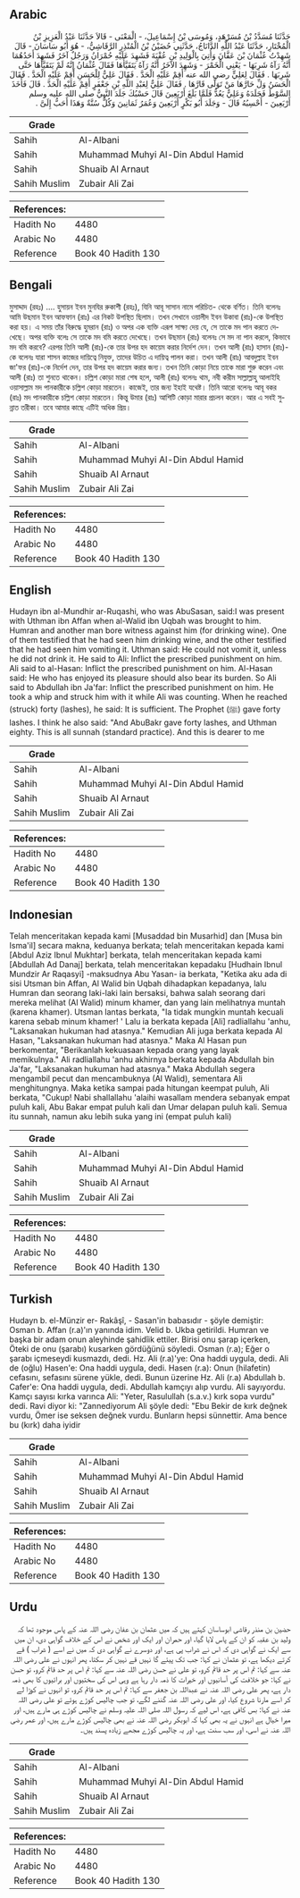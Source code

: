 ## Arabic


<div dir="rtl" lang="ar" style={{fontSize:'larger',backgroundColor:'#f8f9fa',padding:20}}>
حَدَّثَنَا مُسَدَّدُ بْنُ مُسَرْهَدٍ، وَمُوسَى بْنُ إِسْمَاعِيلَ، - الْمَعْنَى - قَالاَ حَدَّثَنَا عَبْدُ الْعَزِيزِ بْنُ الْمُخْتَارِ، حَدَّثَنَا عَبْدُ اللَّهِ الدَّانَاجُ، حَدَّثَنِي حُضَيْنُ بْنُ الْمُنْذِرِ الرَّقَاشِيُّ، - هُوَ أَبُو سَاسَانَ - قَالَ شَهِدْتُ عُثْمَانَ بْنَ عَفَّانَ وَأُتِيَ بِالْوَلِيدِ بْنِ عُقْبَةَ فَشَهِدَ عَلَيْهِ حُمْرَانُ وَرَجُلٌ آخَرُ فَشَهِدَ أَحَدُهُمَا أَنَّهُ رَآهُ شَرِبَهَا - يَعْنِي الْخَمْرَ - وَشَهِدَ الآخَرُ أَنَّهُ رَآهُ يَتَقَيَّأُهَا فَقَالَ عُثْمَانُ إِنَّهُ لَمْ يَتَقَيَّأْهَا حَتَّى شَرِبَهَا ‏.‏ فَقَالَ لِعَلِيٍّ رضى الله عنه أَقِمْ عَلَيْهِ الْحَدَّ ‏.‏ فَقَالَ عَلِيٌّ لِلْحَسَنِ أَقِمْ عَلَيْهِ الْحَدَّ ‏.‏ فَقَالَ الْحَسَنُ وَلِّ حَارَّهَا مَنْ تَوَلَّى قَارَّهَا ‏.‏ فَقَالَ عَلِيٌّ لِعَبْدِ اللَّهِ بْنِ جَعْفَرٍ أَقِمْ عَلَيْهِ الْحَدَّ ‏.‏ قَالَ فَأَخَذَ السَّوْطَ فَجَلَدَهُ وَعَلِيٌّ يَعُدُّ فَلَمَّا بَلَغَ أَرْبَعِينَ قَالَ حَسْبُكَ جَلَدَ النَّبِيُّ صلى الله عليه وسلم أَرْبَعِينَ - أَحْسِبُهُ قَالَ - وَجَلَدَ أَبُو بَكْرٍ أَرْبَعِينَ وَعُمَرُ ثَمَانِينَ وَكُلٌّ سُنَّةٌ وَهَذَا أَحَبُّ إِلَىَّ ‏.‏
</div>
<div style={{backgroundColor:'#f8f9fa',padding:20, marginBottom: 10}}><table> <thead> <tr> <th>Grade</th> <th></th> </tr> </thead> <tbody> <tr><td>Sahih</td><td>Al-Albani</td></tr><tr><td>Sahih</td><td>Muhammad Muhyi Al-Din Abdul Hamid</td></tr><tr><td>Sahih</td><td>Shuaib Al Arnaut</td></tr><tr><td>Sahih Muslim</td><td>Zubair Ali Zai</td></tr></tbody></table><table> <thead> <tr> <th>References:</th> <th></th> </tr> </thead> <tbody><tr><td>Hadith No</td><td>4480</td></tr><tr><td>Arabic No</td><td>4480</td></tr><tr><td>Reference</td><td>Book 40 Hadith 130</td></tr></tbody></table></div>

## Bengali


<div dir="ltr" lang="bn" style={{fontSize:'larger',backgroundColor:'#f8f9fa',padding:20}}>
মুসাদ্দাদ (রহঃ) .... হুসায়ন ইবন মুনযির রুকাশী (রহঃ), যিনি আবূ সাসান নামে পরিচিত- থেকে বর্ণিত। তিনি বলেনঃ আমি উছমান ইবন আফফান (রাঃ) এর নিকট উপস্থিত ছিলাম। তখন সেখানে ওয়ালীদ ইবন উকাবা (রাঃ)-কে উপস্থিত করা হয়। এ সময় তাঁর বিরুদ্ধে হুমরান (রাঃ) ও অপর এক ব্যক্তি এরূপ সাক্ষ্য দেয় যে, সে তাকে মদ পান করতে দেখেছে। অপর ব্যক্তি বলেঃ সে তাকে মদ বমি করতে দেখেছে। তখন উছমান (রাঃ) বলেনঃ সে মদ না পান করলে, কিভাবে মদ বমি করবে? এরপর তিনি আলী (রাঃ)-কে তার উপর হদ কায়েম করার নির্দেশ দেন। তখন আলী (রাঃ) হাসান (রাঃ)-কে বলেনঃ যারা শাসন কাজের দায়িত্বে নিযুক্ত, তাদের উচিত এ দায়িত্ব পালন করা। তখন আলী (রাঃ) আবদুল্লাহ ইবন জা'ফর (রাঃ)-কে নির্দেশ দেন, তার উপর হদ কায়েম করার জন্য। তখন তিনি কোড়া নিয়ে তাকে মারা শুরু করেন এবং আলী (রাঃ) তা শুনতে থাকেন। চল্লিশ কোড়া মারা শেষ হলে, আলী (রাঃ) বলেনঃ থাম, নবী করীম সাল্লাল্লাহু আলাইহি ওয়াসাল্লাম মদ পানকারীকে চল্লিশ কোড়া মারতেন। কাজেই, তার জন্য ইহাই যথেষ্ট। তিনি আরো বলেনঃ আবূ বকর (রাঃ) মদ পানকারীকে চল্লিশ কোড়া মারতেন। কিন্তু উমার (রাঃ) আশিটি কোড়া মারার প্রচলন করেন। আর এ সবই সুন্নাত তরীকা। তবে আমার কাছে এটিই অধিক প্রিয়।
</div>
<div style={{backgroundColor:'#f8f9fa',padding:20, marginBottom: 10}}><table> <thead> <tr> <th>Grade</th> <th></th> </tr> </thead> <tbody> <tr><td>Sahih</td><td>Al-Albani</td></tr><tr><td>Sahih</td><td>Muhammad Muhyi Al-Din Abdul Hamid</td></tr><tr><td>Sahih</td><td>Shuaib Al Arnaut</td></tr><tr><td>Sahih Muslim</td><td>Zubair Ali Zai</td></tr></tbody></table><table> <thead> <tr> <th>References:</th> <th></th> </tr> </thead> <tbody><tr><td>Hadith No</td><td>4480</td></tr><tr><td>Arabic No</td><td>4480</td></tr><tr><td>Reference</td><td>Book 40 Hadith 130</td></tr></tbody></table></div>

## English


<div dir="ltr" lang="en" style={{fontSize:'larger',backgroundColor:'#f8f9fa',padding:20}}>
Hudayn ibn al-Mundhir ar-Ruqashi, who was AbuSasan, said:I was present with Uthman ibn Affan when al-Walid ibn Uqbah was brought to him. Humran and another man bore witness against him (for drinking wine). One of them testified that he had seen him drinking wine, and the other testified that he had seen him vomiting it. Uthman said: He could not vomit it, unless he did not drink it. He said to Ali: Inflict the prescribed punishment on him. Ali said to al-Hasan: Inflict the prescribed punishment on him. Al-Hasan said: He who has enjoyed its pleasure should also bear its burden. So Ali said to Abdullah ibn Ja'far: Inflict the prescribed punishment on him. He took a whip and struck him with it while Ali was counting. When he reached (struck) forty (lashes), he said: It is sufficient. The Prophet (ﷺ) gave forty lashes. I think he also said: "And AbuBakr gave forty lashes, and Uthman eighty. This is all sunnah (standard practice). And this is dearer to me
</div>
<div style={{backgroundColor:'#f8f9fa',padding:20, marginBottom: 10}}><table> <thead> <tr> <th>Grade</th> <th></th> </tr> </thead> <tbody> <tr><td>Sahih</td><td>Al-Albani</td></tr><tr><td>Sahih</td><td>Muhammad Muhyi Al-Din Abdul Hamid</td></tr><tr><td>Sahih</td><td>Shuaib Al Arnaut</td></tr><tr><td>Sahih Muslim</td><td>Zubair Ali Zai</td></tr></tbody></table><table> <thead> <tr> <th>References:</th> <th></th> </tr> </thead> <tbody><tr><td>Hadith No</td><td>4480</td></tr><tr><td>Arabic No</td><td>4480</td></tr><tr><td>Reference</td><td>Book 40 Hadith 130</td></tr></tbody></table></div>

## Indonesian


<div dir="ltr" lang="id" style={{fontSize:'larger',backgroundColor:'#f8f9fa',padding:20}}>
Telah menceritakan kepada kami [Musaddad bin Musarhid] dan [Musa bin Isma'il] secara makna, keduanya berkata; telah menceritakan kepada kami [Abdul Aziz Ibnul Mukhtar] berkata, telah menceritakan kepada kami [Abdullah Ad Danaj] berkata, telah menceritakan kepadaku [Hudhain Ibnul Mundzir Ar Raqasyi] -maksudnya Abu Yasan- ia berkata, "Ketika aku ada di sisi Utsman bin Affan, Al Walid bin Uqbah dihadapkan kepadanya, lalu Humran dan seorang laki-laki lain bersaksi, bahwa salah seorang dari mereka melihat (Al Walid) minum khamer, dan yang lain melihatnya muntah (karena khamer). Utsman lantas berkata, "Ia tidak mungkin muntah kecuali karena sebab minum khamer! ' Lalu ia berkata kepada [Ali] radliallahu 'anhu, "Laksanakan hukuman had atasnya." Kemudian Ali juga berkata kepada Al Hasan, "Laksanakan hukuman had atasnya." Maka Al Hasan pun berkomentar, "Berikanlah kekuasaan kepada orang yang layak memikulnya." Ali radliallahu 'anhu akhirnya berkata kepada Abdullah bin Ja'far, "Laksanakan hukuman had atasnya." Maka Abdullah segera mengambil pecut dan mencambuknya (Al Walid), sementara Ali menghitungnya. Maka ketika sampai pada hitungan keempat puluh, Ali berkata, "Cukup! Nabi shallallahu 'alaihi wasallam mendera sebanyak empat puluh kali, Abu Bakar empat puluh kali dan Umar delapan puluh kali. Semua itu sunnah, namun aku lebih suka yang ini (empat puluh kali)
</div>
<div style={{backgroundColor:'#f8f9fa',padding:20, marginBottom: 10}}><table> <thead> <tr> <th>Grade</th> <th></th> </tr> </thead> <tbody> <tr><td>Sahih</td><td>Al-Albani</td></tr><tr><td>Sahih</td><td>Muhammad Muhyi Al-Din Abdul Hamid</td></tr><tr><td>Sahih</td><td>Shuaib Al Arnaut</td></tr><tr><td>Sahih Muslim</td><td>Zubair Ali Zai</td></tr></tbody></table><table> <thead> <tr> <th>References:</th> <th></th> </tr> </thead> <tbody><tr><td>Hadith No</td><td>4480</td></tr><tr><td>Arabic No</td><td>4480</td></tr><tr><td>Reference</td><td>Book 40 Hadith 130</td></tr></tbody></table></div>

## Turkish


<div dir="ltr" lang="tr" style={{fontSize:'larger',backgroundColor:'#f8f9fa',padding:20}}>
Hudayn b. el-Münzir er- Rakâşî, - Sasan'in babasıdır - şöyle demiştir: Osman b. Affan (r.a)'ın yanında idim. Velid b. Ukba getirildi. Humran ve başka bir adam onun aleyhinde şahidîik ettiler. Birisi onu şarap içerken, Öteki de onu (şarabı) kusarken gördüğünü söyledi. Osman (r.a); Eğer o şarabı içmeseydi kusmazdı, dedi. Hz. Ali (r.a)'ye: Ona haddi uygula, dedi. Ali de (oğlu) Hasen'e: Ona haddi uygula, dedi. Hasen (r.a): Onun (hilafetin) cefasını, sefasını sürene yükle, dedi. Bunun üzerine Hz. Ali (r.a) Abdullah b. Cafer'e: Ona haddi uygula, dedi. Abdullah kamçıyı alıp vurdu. Ali sayıyordu. Kamçı sayısı kırka varınca Ali: "Yeter, Rasulullah (s.a.v.) kırk sopa vurdu" dedi. Ravi diyor ki: "Zannediyorum Ali şöyle dedi: "Ebu Bekir de kırk değnek vurdu, Ömer ise seksen değnek vurdu. Bunların hepsi sünnettir. Ama bence bu (kırk) daha iyidir
</div>
<div style={{backgroundColor:'#f8f9fa',padding:20, marginBottom: 10}}><table> <thead> <tr> <th>Grade</th> <th></th> </tr> </thead> <tbody> <tr><td>Sahih</td><td>Al-Albani</td></tr><tr><td>Sahih</td><td>Muhammad Muhyi Al-Din Abdul Hamid</td></tr><tr><td>Sahih</td><td>Shuaib Al Arnaut</td></tr><tr><td>Sahih Muslim</td><td>Zubair Ali Zai</td></tr></tbody></table><table> <thead> <tr> <th>References:</th> <th></th> </tr> </thead> <tbody><tr><td>Hadith No</td><td>4480</td></tr><tr><td>Arabic No</td><td>4480</td></tr><tr><td>Reference</td><td>Book 40 Hadith 130</td></tr></tbody></table></div>

## Urdu


<div dir="rtl" lang="ur" style={{fontSize:'larger',backgroundColor:'#f8f9fa',padding:20}}>
حضین بن منذر رقاشی ابوساسان کہتے ہیں کہ میں عثمان بن عفان رضی اللہ عنہ کے پاس موجود تھا کہ ولید بن عقبہ کو ان کے پاس لایا گیا، اور حمران اور ایک اور شخص نے اس کے خلاف گواہی دی، ان میں سے ایک نے گواہی دی کہ اس نے شراب پی ہے، اور دوسرے نے گواہی دی کہ میں نے اسے ( شراب ) قے کرتے دیکھا ہے، تو عثمان نے کہا: جب تک پیئے گا نہیں قے نہیں کر سکتا، پھر انہوں نے علی رضی اللہ عنہ سے کہا: تم اس پر حد قائم کرو، تو علی نے حسن رضی اللہ عنہ سے کہا: تم اس پر حد قائم کرو، تو حسن نے کہا: جو خلافت کی آسانیوں اور خیرات کا ذمہ دار رہا ہے وہی اس کی سختیوں اور برائیوں کا بھی ذمہ دار ہے، پھر علی رضی اللہ عنہ نے عبداللہ بن جعفر سے کہا: تم اس پر حد قائم کرو، تو انہوں نے کوڑا لے کر اسے مارنا شروع کیا، اور علی رضی اللہ عنہ گننے لگے، تو جب چالیس کوڑے ہوئے تو علی رضی اللہ عنہ نے کہا: بس کافی ہے، اس لیے کہ رسول اللہ صلی اللہ علیہ وسلم نے چالیس کوڑے ہی مارے ہیں، اور میرا خیال ہے انہوں نے یہ بھی کہا کہ ابوبکر رضی اللہ عنہ نے بھی چالیس کوڑے مارے ہیں، اور عمر رضی اللہ عنہ نے اسی، اور سب سنت ہے، اور یہ چالیس کوڑے مجھے زیادہ پسند ہیں۔
</div>
<div style={{backgroundColor:'#f8f9fa',padding:20, marginBottom: 10}}><table> <thead> <tr> <th>Grade</th> <th></th> </tr> </thead> <tbody> <tr><td>Sahih</td><td>Al-Albani</td></tr><tr><td>Sahih</td><td>Muhammad Muhyi Al-Din Abdul Hamid</td></tr><tr><td>Sahih</td><td>Shuaib Al Arnaut</td></tr><tr><td>Sahih Muslim</td><td>Zubair Ali Zai</td></tr></tbody></table><table> <thead> <tr> <th>References:</th> <th></th> </tr> </thead> <tbody><tr><td>Hadith No</td><td>4480</td></tr><tr><td>Arabic No</td><td>4480</td></tr><tr><td>Reference</td><td>Book 40 Hadith 130</td></tr></tbody></table></div>